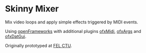 # Skinny Mixer

Mix video loops and apply simple effects triggered by MIDI events.

Using [openFrameworks](https://openframeworks.cc) with additional plugins [ofxMidi](https://github.com/gllmAR/ofxMidi), [ofxArgs](https://github.com/outsidecontext/ofxArgs) and [ofxDatGui](https://braitsch.github.io/ofxDatGui/index.html).

Originally prototyped at [FEL CTU](https://www.fel.cvut.cz/en).
